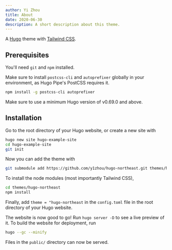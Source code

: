 ```yaml
---
author: Yi Zhou
title: About
date: 2020-06-30
description: A short description about this theme.
---
```


A [Hugo](https://gohugo.io) theme with [Tailwind CSS](https://tailwindcss.com).

## Prerequisites

You'll need `git` and `npm` installed.

Make sure to install `postcss-cli` and `autoprefixer` globally in your environment, as Hugo Pipe's PostCSS requires it.

```bash
npm install -g postcss-cli autoprefixer
```

Make sure to use a minimum Hugo version of v0.69.0 and above.

## Installation

Go to the root directory of your Hugo website, or create a new site with

```bash
hugo new site hugo-example-site
cd hugo-example-site
git init
```

Now you can add the theme with

```bash
git submodule add https://github.com/y1zhou/hugo-northeast.git themes/hugo-northeast
```

To install the node modules (most importantly Tailwind CSS),

```bash
cd themes/hugo-northeast
npm install
```

Finally, add `theme = "hugo-northeast` in the `config.toml` file in the root directory of your Hugo website.

The website is now good to go! Run `hugo server -D` to see a live preview of it. To build the website for deployment, run

```bash
hugo --gc --minify
```

Files in the `public/` directory can now be served.
